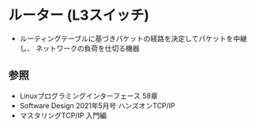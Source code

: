 # ルーター (L3スイッチ)
- ルーティングテーブルに基づきパケットの経路を決定してパケットを中継し、
  ネットワークの負荷を仕切る機器

## 参照
- Linuxプログラミングインターフェース 58章
- Software Design 2021年5月号 ハンズオンTCP/IP
- マスタリングTCP/IP 入門編
